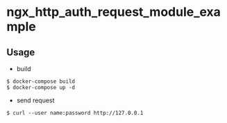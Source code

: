# ngx_http_auth_request_module_example
## Usage
- build
```
$ docker-compose build
$ docker-compose up -d
```
- send request
```
$ curl --user name:password http://127.0.0.1
```